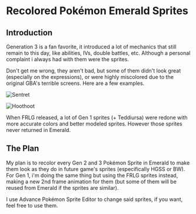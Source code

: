 # Recolored Pokémon Emerald Sprites

## Introduction

Generation 3 is a fan favorite, it introduced a lot of mechanics that still remain to this day, like abilities, IVs, double battles, etc. Although a personal complaint i always had with them were the sprites.

Don't get me wrong, they aren't bad, but some of them didn't look great (especially on the expressions), or were highly miscolored due to the original GBA's terrible screens. Here are a few examples.

![Sentret](https://media.discordapp.net/attachments/1074354433368018995/1212240140085239808/image.png?ex=65f11d9b&is=65dea89b&hm=9e575a718e7db22c268f5b5cf98034549cdb238fc6e6278d957ff205db150277&=&format=webp&quality=lossless&width=682&height=481)

![Hoothoot](https://media.discordapp.net/attachments/1074354433368018995/1212240684816273494/image.png?ex=65f11e1d&is=65dea91d&hm=b8215be027ebaf309a71b4172e621903f994a0a8c71d29a2a399e50be3d404c6&=&format=webp&quality=lossless&width=685&height=470)

When FRLG released, a lot of Gen 1 sprites (+ Teddiursa) were redone with more accurate colors and better modeled sprites. However those sprites never returned in Emerald.

## The Plan
My plan is to recolor every Gen 2 and 3 Pokémon Sprite in Emerald to make them look as they do in future game's sprites (especifically HGSS or BW). For Gen 1, i'm doing the same thing but using the FRLG sprites instead, making a new 2nd frame animation for them (but some of them will be reused from Emerald if the sprites are similar). 

I use Advance Pokémon Sprite Editor to change said sprites, if you want, feel free to use them.

<!--stackedit_data:
eyJoaXN0b3J5IjpbMjc1MjMzNTkzLC04NDEyMDc5MDEsMTk4ND
QyMDY5Nl19
-->